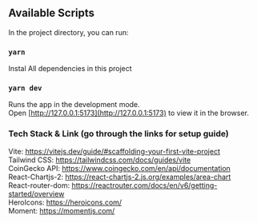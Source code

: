 
## Available Scripts

In the project directory, you can run:

### `yarn`

Instal All dependencies in this project

### `yarn dev`

Runs the app in the development mode.<br />
Open [http://127.0.0.1:5173](http://127.0.0.1:5173) to view it in the browser.

### Tech Stack & Link (go through the links for setup guide)

Vite: https://vitejs.dev/guide/#scaffolding-your-first-vite-project <br />
Tailwind CSS: https://tailwindcss.com/docs/guides/vite <br />
CoinGecko API: https://www.coingecko.com/en/api/documentation <br />
React-Chartjs-2: https://react-chartjs-2.js.org/examples/area-chart <br />
React-router-dom: https://reactrouter.com/docs/en/v6/getting-started/overview <br />
HeroIcons: https://heroicons.com/ <br />
Moment: https://momentjs.com/ <br />

